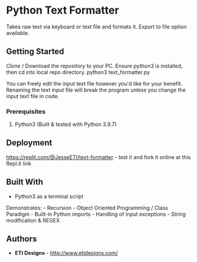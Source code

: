 # Python Text Formatter

Takes raw text via keyboard or text file and formats it. Export to file option available.

## Getting Started

Clone / Download the repository to your PC. Ensure python3 is installed, then cd into local repo directory.
python3 text_formatter.py

You can freely edit the input text file however you'd like for your benefit. Renaming the text input file will break the program unless you change the input text file in code.

### Prerequisites
1. Python3 (Built & tested with Python 3.9.7)

## Deployment

https://replit.com/@JesseETI/text-formatter - test it and fork it online at this Repl.it link 

## Built With

* Python3 as a terminal script

Demonstrates:
    - Recursion
    - Object Oriented Programming / Class Paradigm
    - Built-in Python imports
    - Handling of input exceptions
    - String modification & REGEX

## Authors

* **ETI Designs** - http://www.etidesigns.com/
